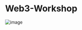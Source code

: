 # Web3-Workshop

![image](https://user-images.githubusercontent.com/75382121/165873810-2ec40857-c2d2-4250-9a98-fe4b1800e01b.png)
